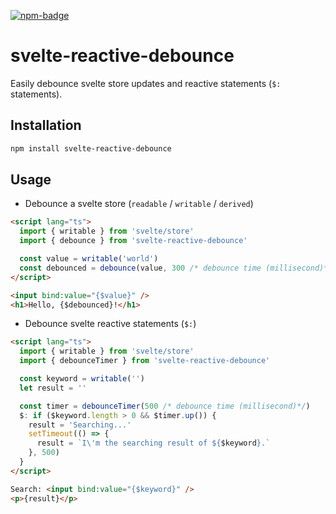 [![npm-badge](https://badge.fury.io/js/svelte-reactive-debounce.svg)](https://www.npmjs.com/package/svelte-reactive-debounce)

# svelte-reactive-debounce

Easily debounce svelte store updates and reactive statements (`$:` statements).

## Installation

```bash
npm install svelte-reactive-debounce
```

## Usage

- Debounce a svelte store (`readable` / `writable` / `derived`)

```html
<script lang="ts">
  import { writable } from 'svelte/store'
  import { debounce } from 'svelte-reactive-debounce'

  const value = writable('world')
  const debounced = debounce(value, 300 /* debounce time (millisecond)*/)
</script>

<input bind:value="{$value}" />
<h1>Hello, {$debounced}!</h1>
```

- Debounce svelte reactive statements (`$:`)

```html
<script lang="ts">
  import { writable } from 'svelte/store'
  import { debounceTimer } from 'svelte-reactive-debounce'

  const keyword = writable('')
  let result = ''

  const timer = debounceTimer(500 /* debounce time (millisecond)*/)
  $: if ($keyword.length > 0 && $timer.up()) {
    result = 'Searching...'
    setTimeout(() => {
      result = `I\'m the searching result of ${$keyword}.`
    }, 500)
  }
</script>

Search: <input bind:value="{$keyword}" />
<p>{result}</p>
```
